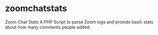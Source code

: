 # zoomchatstats
Zoom Chat Stats
A PHP Script to parse Zoom logs and provide basic stats about how many comments people added.
